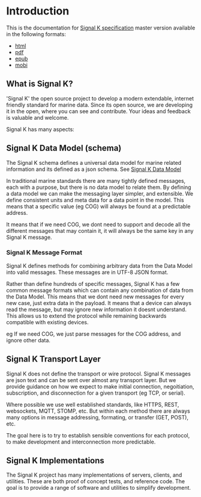 # Introduction

This is the documentation for [Signal K specification](https://github.com/signalk/specification) master version available in the following formats:
* [html](http://signalk.org/specification/master/)
* [pdf](http://signalk.org/specification/master/signalk_master.pdf)
* [epub](http://signalk.org/specification/master/signalk_master.epub)
* [mobi](http://signalk.org/specification/master/signalk_master.mobi)

## What is Signal K?

'Signal K' the open source project to develop a modern extendable, internet friendly standard for marine data. Since its open source, we are developing it in the open, where you can see and contribute. Your ideas and feedback is valuable and welcome.

Signal K has many aspects:

## Signal K Data Model (schema)

The Signal K schema defines a universal data model for marine related information and its defined as a json schema. See [Signal K Data Model](data_model.md)

In traditional marine standards there are many tightly defined messages, each with a purpose, but there is no data model to relate them. By defining a data model we can make the messaging layer simpler, and extensible. We define consistent units and meta data for a data point in the model. This means that a specific value (eg COG) will always be found at a predictable address.

It means that if we need COG, we dont need to support and decode all the different messages that may contain it, it will always be the same key in any Signal K message.

### Signal K Message Format

Signal K defines methods for combining arbitrary data from the Data Model into valid messages. These messages are in UTF-8 JSON format.

Rather than define hundreds of specific messages, Signal K has a few common message formats which can contain any combination of data from the Data Model. This means that we dont need new messages for every new case, just extra data in the payload. It means that a device can always read the message, but may ignore new information it doesnt understand. This allows us to extend the protocol while remaining backwards compatible with existing devices.

eg If we need COG, we just parse messages for the COG address, and ignore other data.

## Signal K Transport Layer

Signal K does not define the transport or wire protocol. Signal K messages are json text and can be sent over almost any transport layer. But we provide guidance on how we expect to make initial connection, negoitiation, subscription, and disconnection for a given transport (eg TCP, or serial).

Where possible we use well established standards, like HTTPS, REST, websockets, MQTT, STOMP, etc. But within each method there are always many options in message addressing, formating, or transfer (GET, POST), etc.

The goal here is to try to establish sensible conventions for each protocol, to make development and interconnection more predictable.

## Signal K Implementations

The Signal K project has many implementations of servers, clients, and utilities. These are both proof of concept tests, and reference code. The goal is to provide a range of software and utilities to simplify development.
